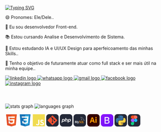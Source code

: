 <p align="left">
  <a href="https://git.io/typing-svg">
    <img src="https://readme-typing-svg.demolab.com?font=Fira+Code&weight=600&size=25&pause=1000&color=ffffff&random=false&width=435&height=40&lines=Ol%C3%A1%2C+eu+sou+André+Marçal!+%E2%98%95%F0%9F%92%BB%F0%9F%8C%9" alt="Typing SVG">
  </a>
</p>


<div align="left">
😄 Pronomes: Ele/Dele..
  
🔭 Eu sou desenvolvedor Front-end.

📚 Estou cursando Analise e Desenvolvimento de Sistema.

🌱 Estou estudando IA e UI/UX Design para aperfeicoamento das minhas Skills..

💬 Tenho o objetivo de futuramente atuar como full stack e ser mais útil na minha equipe..

</div>

<div align="left">
  <a href="https://www.linkedin.com/in/andre-mar%C3%A7al-b506b7329/" target="_blank">
    <img src="https://raw.githubusercontent.com/maurodesouza/profile-readme-generator/master/src/assets/icons/social/linkedin/default.svg" width="52" height="40" alt="linkedin logo"  />
  </a>
  <a href="https://api.whatsapp.com/send?phone=5585996485562" target="_blank">
    <img src="https://raw.githubusercontent.com/maurodesouza/profile-readme-generator/master/src/assets/icons/social/whatsapp/default.svg" width="52" height="40" alt="whatsapp logo"  />
  </a>
  <a href="mailto:andremarcal.dev@gmail.com" target="_blank">
    <img src="https://raw.githubusercontent.com/maurodesouza/profile-readme-generator/master/src/assets/icons/social/gmail/default.svg" width="52" height="40" alt="gmail logo"  />
  </a>
  <a href="https://www.facebook.com/andre.oliveira.marcal" target="_blank">
    <img src="https://raw.githubusercontent.com/maurodesouza/profile-readme-generator/master/src/assets/icons/social/facebook/default.svg" width="52" height="40" alt="facebook logo"  />
  </a>
  <a href="https://www.instagram.com/invites/contact/?igsh=uml4t9x8n2do&utm_content=sd4l4rj" target="_blank">
    <img src="https://raw.githubusercontent.com/maurodesouza/profile-readme-generator/master/src/assets/icons/social/instagram/default.svg" width="52" height="40" alt="instagram logo"  />
  </a>
</div>

###

<br>
<br>
<div align="left">
  <img src="https://github-readme-stats.vercel.app/api?username=Marcal-Andre&hide_title=false&hide_rank=false&show_icons=true&include_all_commits=true&count_private=true&disable_animations=false&theme=dracula&locale=pt-br&hide_border=false&order=1" height="150" alt="stats graph"  />
  <img src="https://github-readme-stats.vercel.app/api/top-langs?username=Marcal-Andre&locale=en&hide_title=false&layout=compact&card_width=320&langs_count=5&theme=dracula&hide_border=false&order=2" height="150" alt="languages graph"  />
</div>
<br>

  <div style="display: inline_block" align="left">
    
  <img align="center" alt="HTML" height="40" width="40" src="https://raw.githubusercontent.com/devicons/devicon/master/icons/html5/html5-original.svg">
  <img align="center" alt="CSS" height="40" width="40" src="https://raw.githubusercontent.com/devicons/devicon/master/icons/css3/css3-original.svg">
  <img align="center" alt="Js" height="40" width="40" src="https://raw.githubusercontent.com/devicons/devicon/master/icons/javascript/javascript-plain.svg">
  <img align="center" alt="Git" height="40" width="40" src="https://github.com/LelouchFR/skill-icons/raw/main/assets/git-auto.svg">
   <img align="center" alt="PHP" height="40" width="40" src="https://raw.githubusercontent.com/tandpfun/skill-icons/65dea6c4eaca7da319e552c09f4cf5a9a8dab2c8/icons/PHP-Dark.svg">
 <img align="center" alt="MySQL" height="40" width="40" src="https://raw.githubusercontent.com/tandpfun/skill-icons/65dea6c4eaca7da319e552c09f4cf5a9a8dab2c8/icons/MySQL-Dark.svg">
    <img align="center" alt="AI" height="40" width="40" src="https://github.com/LelouchFR/skill-icons/raw/main/assets/illustrator.svg">
    <img align="center" alt="Bootstrap" height="40" width="40" src="https://github.com/LelouchFR/skill-icons/raw/main/assets/bootstrap.svg">
    <img align="center" alt="Python" height="40" width="40" src="https://github.com/LelouchFR/skill-icons/raw/main/assets/python-auto.svg">
    <img align="center" alt="Figma" height="40" width="40" src="https://github.com/LelouchFR/skill-icons/raw/main/assets/figma-auto.svg">
       
            



</div>
